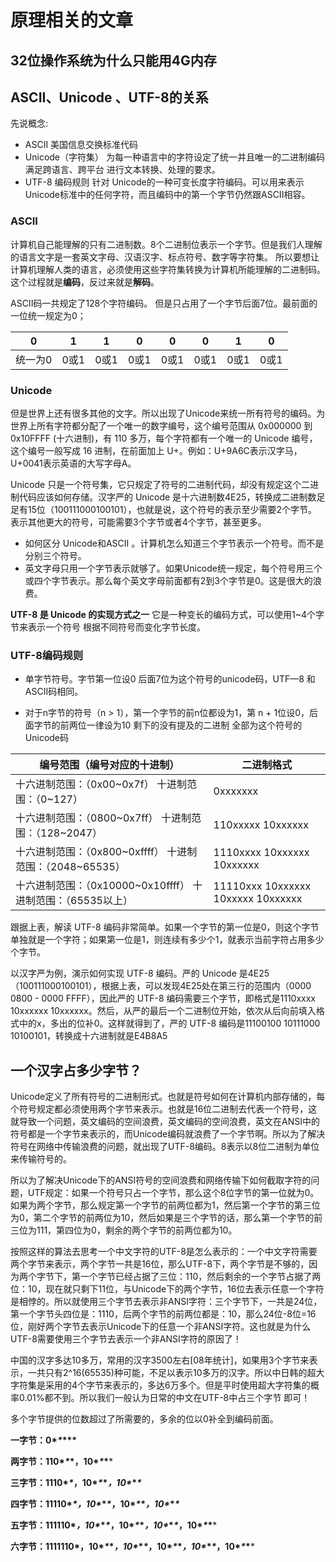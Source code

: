 # 原理相关的文章


## 32位操作系统为什么只能用4G内存






## ASCII、Unicode 、UTF-8的关系

先说概念:

* ASCII 美国信息交换标准代码
* Unicode（字符集） 为每一种语言中的字符设定了统一并且唯一的二进制编码 满足跨语言、跨平台 进行文本转换、处理的要求。
* UTF-8 编码规则 针对 Unicode的一种可变长度字符编码。可以用来表示Unicode标准中的任何字符，而且编码中的第一个字节仍然跟ASCII相容。

### ASCII
计算机自己能理解的只有二进制数。8个二进制位表示一个字节。但是我们人理解的语言文字是一套英文字母、汉语汉字、标点符号、数字等字符集。
所以要想让计算机理解人类的语言，必须使用这些字符集转换为计算机所能理解的二进制码。这个过程就是**编码**，反过来就是**解码**。

ASCII码一共规定了128个字符编码。 但是只占用了一个字节后面7位。最前面的一位统一规定为0；

| 0       | 1    | 1    | 0    | 0    | 0    | 1    | 0    |
| ------- | ---- | ---- | ---- | ---- | ---- | ---- | ---- |
| 统一为0 | 0或1 | 0或1 | 0或1 | 0或1 | 0或1 | 0或1 | 0或1 |



### Unicode

但是世界上还有很多其他的文字。所以出现了Unicode来统一所有符号的编码。为世界上所有字符都分配了一个唯一的数字编号，这个编号范围从 0x000000 到 0x10FFFF (十六进制)，有 110 多万，每个字符都有一个唯一的 Unicode 编号，这个编号一般写成 16 进制，在前面加上 U+。例如：U+9A6C表示汉字马，U+0041表示英语的大写字母A。



Unicode 只是一个符号集，它只规定了符号的二进制代码，却没有规定这个二进制代码应该如何存储。汉字严的 Unicode 是十六进制数4E25，转换成二进制数足足有15位（100111000100101），也就是说，这个符号的表示至少需要2个字节。表示其他更大的符号，可能需要3个字节或者4个字节，甚至更多。



* 如何区分 Unicode和ASCII 。计算机怎么知道三个字节表示一个符号。而不是分别三个符号。
* 英文字母只用一个字节表示就够了。如果Unicode统一规定，每个符号用三个或四个字节表示。那么每个英文字母前面都有2到3个字节是0。这是很大的浪费。



**UTF-8 是 Unicode 的实现方式之一** 它是一种变长的编码方式，可以使用1~4个字节来表示一个符号 根据不同符号而变化字节长度。



### UTF-8编码规则

* 单字节符号。字节第一位设0 后面7位为这个符号的unicode码，UTF—8 和ASCII码相同。

* 对于n字节的符号（n > 1），第一个字节的前n位都设为1，第 n + 1位设0，后面字节的前两位一律设为10 剩下的没有提及的二进制 全部为这个符号的Unicode码



| 编号范围（编号对应的十进制）                                 | 二进制格式                         |
| ------------------------------------------------------------ | ---------------------------------- |
| 十六进制范围：（0x00~0x7f） 十进制范围：（0~127）            | 0xxxxxxx                           |
| 十六进制范围：（0800~0x7ff） 十进制范围：（128~2047）        | 110xxxxx 10xxxxxx                  |
| 十六进制范围：（0x800~0xffff） 十进制范围：（2048~65535）    | 1110xxxx 10xxxxxx 10xxxxxx         |
| 十六进制范围：（0x10000~0x10ffff） 十进制范围：（65535以上） | 11110xxx 10xxxxxx 10xxxxx 10xxxxxx |



跟据上表，解读 UTF-8 编码非常简单。如果一个字节的第一位是0，则这个字节单独就是一个字符；如果第一位是1，则连续有多少个1，就表示当前字符占用多少个字节。

以汉字严为例，演示如何实现 UTF-8 编码。严的 Unicode 是4E25（100111000100101），根据上表，可以发现4E25处在第三行的范围内（0000 0800 - 0000 FFFF），因此严的 UTF-8 编码需要三个字节，即格式是1110xxxx 10xxxxxx 10xxxxxx。然后，从严的最后一个二进制位开始，依次从后向前填入格式中的x，多出的位补0。这样就得到了，严的 UTF-8 编码是11100100 10111000 10100101，转换成十六进制就是E4B8A5



## 一个汉字占多少字节？

Unicode定义了所有符号的二进制形式。也就是符号如何在计算机内部存储的，每个符号规定都必须使用两个字节来表示。也就是16位二进制去代表一个符号，这就导致一个问题，英文编码的空间浪费，英文编码的空间浪费，英文在ANSI中的符号都是一个字节来表示的，而Unicode编码就浪费了一个字节啊。所以为了解决符号在网络中传输浪费的问题，就出现了UTF-8编码。8表示以8位二进制为单位来传输符号的。

所以为了解决Unicode下的ANSI符号的空间浪费和网络传输下如何截取字符的问题，UTF规定：如果一个符号只占一个字节，那么这个8位字节的第一位就为0。如果为两个字节，那么规定第一个字节的前两位都为1，然后第一个字节的第三位为0，第二个字节的前两位为10，然后如果是三个字节的话，那么第一个字节的前三位为111，第四位为0，剩余的两个字节的前两位都为10。

按照这样的算法去思考一个中文字符的UTF-8是怎么表示的：一个中文字符需要两个字节来表示，两个字节一共是16位，那么UTF-8下，两个字节是不够的，因为两个字节下，第一个字节已经占据了三位：110，然后剩余的一个字节占据了两位：10，现在就只剩下11位，与Unicode下的两个字节，16位去表示任意一个字符是相悖的。所以就使用三个字节去表示非ANSI字符：三个字节下，一共是24位，第一个字节头四位是：1110，后两个字节的前两位都是：10，那么24位-8位=16位，刚好两个字节去表示Unicode下的任意一个非ANSI字符。这也就是为什么UTF-8需要使用三个字节去表示一个非ANSI字符的原因了！

中国的汉字多达10多万，常用的汉字3500左右[08年统计]，如果用3个字节来表示，一共只有2^16(65535)种可能，不足以表示10多万的汉字。所以中日韩的超大字符集是采用的4个字节来表示的，多达6万多个。但是平时使用超大字符集的概率0.01%都不到。所以我们一般认为日常的中文在UTF-8中占三个字节 即可！

多个字节提供的位数超过了所需要的，多余的位以0补全到编码前面。

**一字节：0\**\**\**\***

**两字节：110\**\**\*，10\**\**\****

**三字节：1110\**\**，10\**\**\**，10\**\**\****

**四字节：11110\**\*，10\**\**\**，10\**\**\**，10\**\**\****

**五字节：111110\**，10\**\**\**，10\**\**\**，10\**\**\**，10\**\**\****

**六字节：1111110\*，10\**\**\**，10\**\**\**，10\**\**\**，10\**\**\**，10\**\**\****